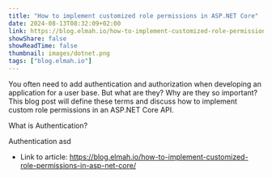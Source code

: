 ```yaml
---
title: "How to implement customized role permissions in ASP.NET Core"
date: 2024-08-13T08:32:09+02:00
link: https://blog.elmah.io/how-to-implement-customized-role-permissions-in-asp-net-core/
showShare: false
showReadTime: false
thumbnail: images/dotnet.png
tags: ["blog.elmah.io"]
---
```

You often need to add authentication and authorization when developing an application for a user base. But what are they? Why are they so important? This blog post will define these terms and discuss how to implement custom role permissions in an ASP.NET Core API.

What is Authentication?

Authentication asd

- Link to article: https://blog.elmah.io/how-to-implement-customized-role-permissions-in-asp-net-core/